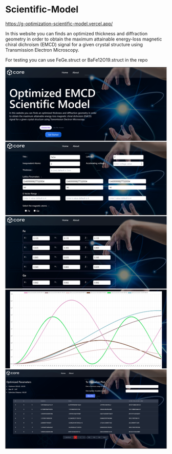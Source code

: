 # Scientific-Model

https://g-optimization-scientific-model.vercel.app/

In this website you can finds an optimized thickness and diffraction
geometry in order to obtain the maximum attainable energy-loss
magnetic chiral dichroism (EMCD) signal for a given crystal
structure using Transmission Electron Microscopy.

For testing you can use FeGe.struct or BaFe12O19.struct in the repo

![App Screenshot](https://github.com/A158-debug/G_Optimization_Scientific_Model/blob/master/Frontend/src/images/Screenshot%202023-07-23%20004452.png)
![App Screenshot](https://github.com/A158-debug/G_Optimization_Scientific_Model/blob/master/Frontend/src/images/Screenshot%202023-07-23%20015933.png)
![App Screenshot](https://github.com/A158-debug/G_Optimization_Scientific_Model/blob/master/Frontend/src/images/Screenshot%202023-07-23%20020007.png)
![App Screenshot](https://github.com/A158-debug/G_Optimization_Scientific_Model/blob/master/Frontend/src/images/Screenshot%202023-07-23%20020121.png)
![App Screenshot](https://github.com/A158-debug/G_Optimization_Scientific_Model/blob/master/Frontend/src/images/Screenshot%202023-07-23%20020148.png)

